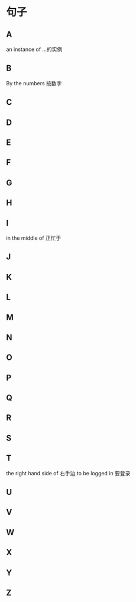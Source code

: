 # 句子

## A

an instance of ...的实例

## B

By the numbers 按数字

## C

## D

## E

## F

## G

## H

## I

in the middle of 正忙于

## J

## K

## L

## M

## N

## O

## P

## Q

## R

## S

## T

the right hand side of 右手边
to be logged in 要登录

## U

## V

## W

## X

## Y

## Z
